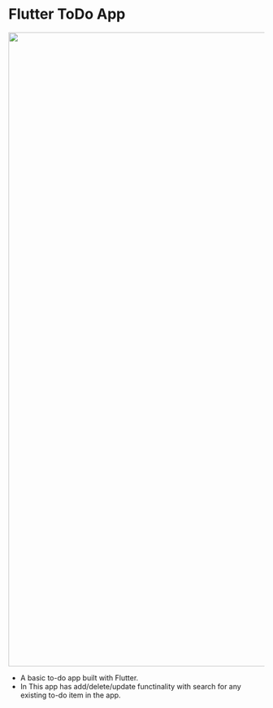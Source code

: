 # Flutter ToDo App

<img width="1248" src="https://static.thenounproject.com/png/2038384-200.png](https://cdn-icons-png.flaticon.com/512/2833/2833509.png">

- A basic to-do app built with Flutter. 
- In This app has add/delete/update functinality with search for any existing to-do item in the app.

